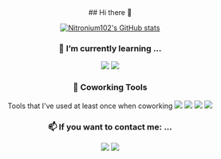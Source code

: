 <div align="center">
## Hi there 👋

 [![Nitronium102's GitHub stats](https://github-readme-stats.vercel.app/api?username=nitronium102&count_private=true&show_icons=true&theme=dracula)](https://github.com/sukyeongs/github-readme-stats)

### 🌱 I’m currently learning ...
  <img src="https://img.shields.io/badge/MySQL-4479A1?style=flat-square&logo=MySQL&logoColor=white"/></a>
  <img src="https://img.shields.io/badge/SpringBoot-6DB33F?style=flat-square&logo=SpringBoot&logoColor=white"/></a>  
    
### 👯 Coworking Tools
   Tools that I've used at least once when coworking
  <img src="https://img.shields.io/badge/GitHub-181717?style=flat-square&logo=GitHub&logoColor=white"/></a>
  <img src="https://img.shields.io/badge/Notion-000000?style=flat-square&logo=Notion&logoColor=white"/></a>
  <img src="https://img.shields.io/badge/Figma-F24E1E?style=flat-square&logo=Figma&logoColor=white"/></a>
  <img src="https://img.shields.io/badge/Slack-4A154B?style=flat-square&logo=Slack&logoColor=white"/></a>

### 📫 If you want to contact me: ...
  <a href="mailto:nitronium@ewhain.net" target="_blank"><img src="https://img.shields.io/badge/Gmail-EA4335?style=flat-square&logo=Gmail&logoColor=white"/></a>
  <a href="https://github.com/nitronium102" target="_blank"><img src="https://img.shields.io/badge/GitHub-181717?style=flat-square&logo=GitHub&logoColor=white"/></a>
  
</div>
